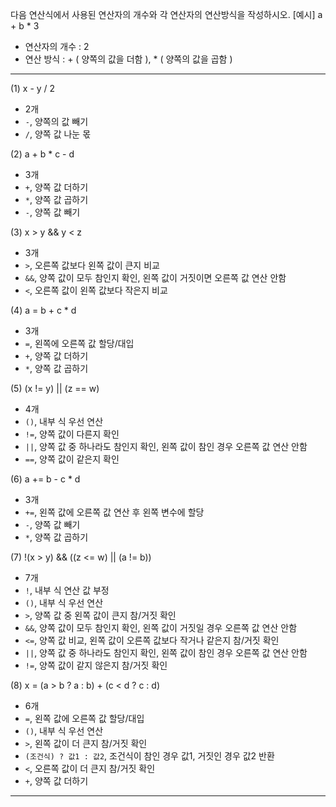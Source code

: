 다음 연산식에서 사용된 연산자의 개수와 각 연산자의 연산방식을 작성하시오.
[예시]
a + b * 3
- 연산자의 개수 : 2
- 연산 방식 : + ( 양쪽의 값을 더함 ), * ( 양쪽의 값을 곱함 )
---------------------------------------------------------------------
 (1) x - y / 2
 - 2개
 - `-`, 양쪽의 값 빼기
 - `/`, 양쪽 값 나눈 몫
 
 (2) a + b * c - d
 - 3개
 - `+`, 양쪽 값 더하기
 - `*`, 양쪽 값 곱하기
 - `-`, 양쪽 값 빼기
 
 (3) x > y && y < z
 - 3개
 - `>`, 오른쪽 값보다 왼쪽 값이 큰지 비교
 - `&&`, 양쪽 값이 모두 참인지 확인, 왼쪽 값이 거짓이면 오른쪽 값 연산 안함
 - `<`, 오른쪽 값이 왼쪽 값보다 작은지 비교
 
 (4) a = b + c * d
 - 3개
 - `=`, 왼쪽에 오른쪽 값 할당/대입
 - `+`, 양쪽 값 더하기
 - `*`, 양쪽 값 곱하기
 
 (5) (x != y) || (z == w)
 - 4개
 - `()`, 내부 식 우선 연산
 - `!=`, 양쪽 값이 다른지 확인
 - `||`, 양쪽 값 중 하나라도 참인지 확인, 왼쪽 값이 참인 경우 오른쪽 값 연산 안함 
 - `==`, 양쪽 값이 같은지 확인
 
 (6) a += b - c * d
 - 3개
 - `+=`, 왼쪽 값에 오른쪽 값 연산 후 왼쪽 변수에 할당
 - `-`, 양쪽 값 빼기
 - `*`, 양쪽 값 곱하기
 
 (7) !(x > y) && ((z <= w) || (a != b))
 - 7개
 - `!`, 내부 식 연산 값 부정
 - `()`, 내부 식 우선 연산
 - `>`, 양쪽 값 중 왼쪽 값이 큰지 참/거짓 확인 
 - `&&`, 양쪽 값이 모두 참인지 확인, 왼쪽 값이 거짓일 경우 오른쪽 값 연산 안함
 - `<=`, 양쪽 값 비교, 왼쪽 값이 오른쪽 값보다 작거나 같은지 참/거짓 확인
 - `||`, 양쪽 값 중 하나라도 참인지 확인, 왼쪽 값이 참인 경우 오른쪽 값 연산 안함
 - `!=`, 양쪽 값이 같지 않은지 참/거짓 확인
 
 (8) x = (a > b ? a : b) + (c < d ? c : d)
 - 6개
 - `=`, 왼쪽 값에 오른쪽 값 할당/대입
 - `()`, 내부 식 우선 연산
 - `>`, 왼쪽 값이 더 큰지 참/거짓 확인
 - `(조건식) ? 값1 : 값2`, 조건식이 참인 경우 값1, 거짓인 경우 값2 반환
 - `<`, 오른쪽 값이 더 큰지 참/거짓 확인
 - `+`, 양쪽 값 더하기


---------------------------------------------------------------------